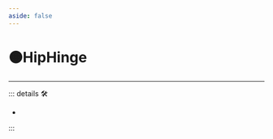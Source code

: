 ```yaml
---
aside: false
---
```

# 🟠<motor>HipHinge</motor>

---

<!-- =================================================== -->
<!-- =================================================== -->
<!-- =================================================== -->
<!-- =================================================== -->
<!-- =================================================== -->
::: details 🛠

-

:::
